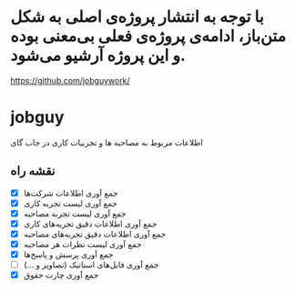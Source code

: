 # با توجه به انتشار پروژه‌ی اصلی به شکل متن‌باز، ادامه‌ی پروژه‌ی فعلی بی‌معنی بوده و این پروژه آرشیو می‌شود.

https://github.com/jobguywork/

# jobguy

اطلاعات مربوط به مصاحبه ها و تجربیات کاری در جاب گای

## نقشه راه

- [x] جمع آوری اطلاعات شرکت‌ها
- [x] جمع آوری لیست تجربه کاری
- [x] جمع آوری لیست تجربه مصاحبه
- [x] جمع آوری اطلاعات دقیق تجربه‌های کاری
- [x] جمع آوری اطلاعات دقیق تجربه‌های مصاحبه
- [x] جمع آوری لیست نظرات هر مصاحبه
- [x] جمع آوری پرسش و پاسخ‌ها
- [ ] جمع آوری فایل‌های استاتیک (تصاویر و ...)
- [x] جمع آوری چارت حقوق
